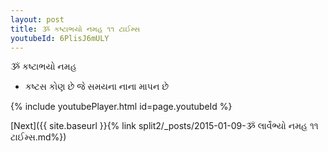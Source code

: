 ```yaml
---
layout: post
title: ૐ કષ્ટાભયો નમહ ૧૧ ટાઈમ્સ
youtubeId: 6PlisJ6mULY
---
```

 
 
 ૐ કષ્ટાભયો નમહ  
 
 -  કષ્ટસ કોણ છે જે સમયના નાના માપન છે 
 
  
 
  
 
 
 
 
 
 


{% include youtubePlayer.html id=page.youtubeId %}
 
[Next]({{ site.baseurl }}{% link  split2/_posts/2015-01-09-ૐ લાર્વેભ્યો નમહ ૧૧ ટાઈમ્સ.md%})
 
